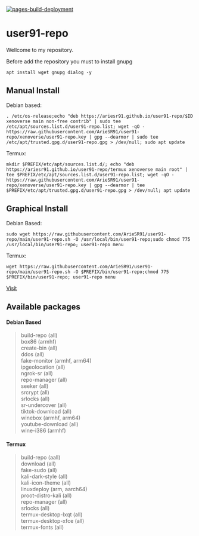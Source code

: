 [![pages-build-deployment](https://github.com/ArieSR91/user91-repo/actions/workflows/pages/pages-build-deployment/badge.svg?branch=xenoverse)](https://github.com/ArieSR91/user91-repo/actions/workflows/pages/pages-build-deployment)
# user91-repo
Wellcome to my repository.

Before add the repository you must to install gnupg
```
apt install wget gnupg dialog -y
```
## Manual Install
Debian based:
```
. /etc/os-release;echo "deb https://ariesr91.github.io/user91-repo/$ID xenoverse main non-free contrib" | sudo tee /etc/apt/sources.list.d/user91-repo.list; wget -qO - https://raw.githubusercontent.com/ArieSR91/user91-repo/xenoverse/user91-repo.key | gpg --dearmor | sudo tee /etc/apt/trusted.gpg.d/user91-repo.gpg > /dev/null; sudo apt update
```
Termux:
```
mkdir $PREFIX/etc/apt/sources.list.d/; echo "deb https://ariesr91.github.io/user91-repo/termux xenoverse main root" | tee $PREFIX/etc/apt/sources.list.d/user91-repo.list; wget -qO - https://raw.githubusercontent.com/ArieSR91/user91-repo/xenoverse/user91-repo.key | gpg --dearmor | tee $PREFIX/etc/apt/trusted.gpg.d/user91-repo.gpg > /dev/null; apt update
```
## Graphical Install
Debian Based:
```
sudo wget https://raw.githubusercontent.com/ArieSR91/user91-repo/main/user91-repo.sh -O /usr/local/bin/user91-repo;sudo chmod 775 /usr/local/bin/user91-repo; user91-repo menu
```
Termux:
```
wget https://raw.githubusercontent.com/ArieSR91/user91-repo/main/user91-repo.sh -O $PREFIX/bin/user91-repo;chmod 775 $PREFIX/bin/user91-repo; user91-repo menu
```
[Visit](https://ariesr91.github.io/user91-repo/)
## Available packages
#### Debian Based
> build-repo (all) \
box86 (armhf) \
create-bin (all) \
ddos (all) \
fake-monitor (armhf, arm64) \
ipgeolocation (all) \
ngrok-sr (all) \
repo-manager (all) \
seeker (all) \
srcrypt (all) \
srlocks (all) \
sr-undercover (all) \
tiktok-download (all) \
winebox (armhf, arm64) \
youtube-download (all) \
> wine-i386 (armhf) 
#### Termux
> build-repo (aall) \
download (all) \
fake-sudo (all) \
kali-dark-style (all) \
kali-icon-theme (all) \
linuxdeploy (arm, aarch64) \
proot-distro-kali (all) \
repo-manager (all) \
srlocks (all) \
termux-desktop-lxqt (all) \
termux-desktop-xfce (all) \
>termux-fonts (all) 
